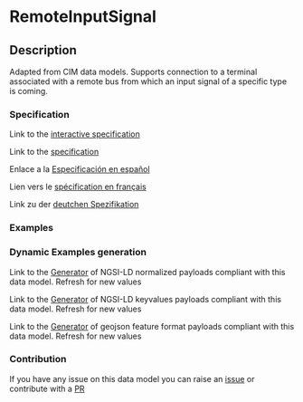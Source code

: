 # RemoteInputSignal

## Description 

Adapted from CIM data models. Supports connection to a terminal associated with a remote bus from which an input signal of a specific type is coming.
### Specification

Link to the [interactive specification](https://swagger.lab.fiware.org/?url=https://github.com/smart-data-models/dataModel.EnergyCIM/blob/master/RemoteInputSignal/swagger.yaml)

Link to the [specification](https://github.com/smart-data-models/dataModel.EnergyCIM/blob/master/RemoteInputSignal/doc/spec.md)

Enlace a la [Especificación en español](https://github.com/smart-data-models/dataModel.EnergyCIM/blob/master/RemoteInputSignal/doc/spec_ES.md)

Lien vers le [spécification en français](https://github.com/smart-data-models/dataModel.EnergyCIM/blob/master/RemoteInputSignal/doc/spec_FR.md)

Link zu der [deutchen Spezifikation](https://github.com/smart-data-models/dataModel.EnergyCIM/blob/master/RemoteInputSignal/doc/spec_DE.md)
### Examples
### Dynamic Examples generation

Link to the [Generator](https://smartdatamodels.org/extra/ngsi-ld_generator_v0.92.php?schemaUrl=https://raw.githubusercontent.com/smart-data-models/dataModel.EnergyCIM/master/RemoteInputSignal/schema.json&email=info@smartdatamodels.org) of NGSI-LD normalized payloads compliant with this data model. Refresh for new values

Link to the [Generator](https://smartdatamodels.org/extra/ngsi-ld_generator_keyvalues_v0.92.php?schemaUrl=https://raw.githubusercontent.com/smart-data-models/dataModel.EnergyCIM/master/RemoteInputSignal/schema.json&email=info@smartdatamodels.org) of NGSI-LD keyvalues payloads compliant with this data model. Refresh for new values

Link to the [Generator](https://smartdatamodels.org/extra/geojson_features_generator_v1.0.php?schemaUrl=https://raw.githubusercontent.com/smart-data-models/dataModel.EnergyCIM/master/RemoteInputSignal/schema.json&email=info@smartdatamodels.org) of geojson feature format payloads compliant with this data model. Refresh for new values
### Contribution

 If you have any issue on this data model you can raise an [issue](https://github.com/smart-data-models/dataModel.EnergyCIM/issues)  or contribute with a [PR](https://github.com/smart-data-models/dataModel.EnergyCIM/pulls)